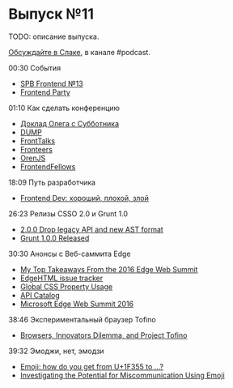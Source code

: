 # Выпуск №11

TODO: описание выпуска.

[Обсуждайте в Слаке](http://slack.web-standards.ru), в канале #​podcast.

00:30 События

- [SPB Frontend №13](https://new.vk.com/spb_frontend_meetup_130416)
- [Frontend Party](https://events.yandex.ru/events/meetings/29-april-2016/)

01:10 Как сделать конференцию

- [Доклад Олега с Субботника](https://events.yandex.ru/lib/talks/3347/)
- [DUMP](http://dump-conf.ru/)
- [FrontTalks](http://fronttalks.ru/)
- [Fronteers](https://fronteers.nl/congres)
- [OrenJS](https://vk.com/orenjs)
- [FrontendFellows](https://frontendfellows.timepad.ru/events/)

18:09 Путь разработчика

- [Frontend Dev: хороший, плохой, злой](https://medium.com/p/865b640d5d18)

26:23 Релизы CSSO 2.0 и Grunt 1.0

- [2.0.0 Drop legacy API and new AST format](https://github.com/css/csso/releases/tag/v2.0.0)
- [Grunt 1.0.0 Released](http://gruntjs.com/blog/2016-04-04-grunt-1.0.0-released)

30:30 Анонсы с Веб-саммита Edge

- [My Top Takeaways From the 2016 Edge Web Summit](https://www.aaron-gustafson.com/notebook/my-top-takeaways-from-the-edge-web-summit-2016/)
- [EdgeHTML issue tracker](https://developer.microsoft.com/en-us/microsoft-edge/platform/issues/)
- [Global CSS Property Usage](https://developer.microsoft.com/en-us/microsoft-edge/platform/usage/)
- [API Catalog](https://developer.microsoft.com/en-us/microsoft-edge/platform/catalog/)
- [Microsoft Edge Web Summit 2016](https://channel9.msdn.com/Events/WebPlatformSummit/edgesummit2016)

38:46 Экспериментальный браузер Tofino

- [Browsers, Innovators Dilemma, and Project Tofino](https://medium.com/p/ef634c6164f0)

39:32 Эмоджи, нет, эмодзи

- [Emoji: how do you get from U+1F355 to …?](http://meowni.ca/posts/emoji-emoji-emoji/)
- [Investigating the Potential for Miscommunication Using Emoji](http://grouplens.org/blog/investigating-the-potential-for-miscommunication-using-emoji/)
